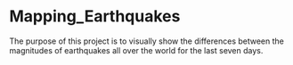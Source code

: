 # Mapping_Earthquakes
The purpose of this project is to visually show the differences between the magnitudes of earthquakes all over the world for the last seven days.
